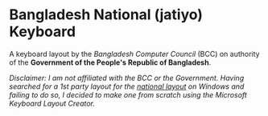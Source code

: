 # Bangladesh National (jatiyo) Keyboard

A keyboard layout by the _Bangladesh Computer Council_ (BCC) on authority of the **Government of the People's Republic of Bangladesh**.

*Disclaimer: I am not affiliated with the BCC or the Government. Having searched for a 1st party layout for the [national layout](https://upload.wikimedia.org/wikipedia/commons/thumb/b/b9/KB-Bengali-Jatiyo.svg/1200px-KB-Bengali-Jatiyo.svg.png) on Windows and failing to do so, I decided to make one from scratch using the Microsoft Keyboard Layout Creator.*
